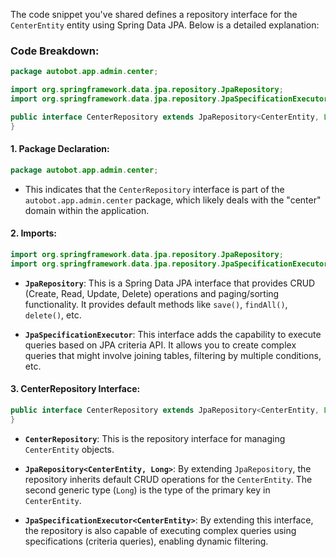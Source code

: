 The code snippet you've shared defines a repository interface for the `CenterEntity` entity using Spring Data JPA. Below is a detailed explanation:

### Code Breakdown:

```java
package autobot.app.admin.center;

import org.springframework.data.jpa.repository.JpaRepository;
import org.springframework.data.jpa.repository.JpaSpecificationExecutor;

public interface CenterRepository extends JpaRepository<CenterEntity, Long>, JpaSpecificationExecutor<CenterEntity> {
}
```

#### 1. **Package Declaration:**

```java
package autobot.app.admin.center;
```

- This indicates that the `CenterRepository` interface is part of the `autobot.app.admin.center` package, which likely deals with the "center" domain within the application.

#### 2. **Imports:**

```java
import org.springframework.data.jpa.repository.JpaRepository;
import org.springframework.data.jpa.repository.JpaSpecificationExecutor;
```

- **`JpaRepository`**: This is a Spring Data JPA interface that provides CRUD (Create, Read, Update, Delete) operations and paging/sorting functionality. It provides default methods like `save()`, `findAll()`, `delete()`, etc.
  
- **`JpaSpecificationExecutor`**: This interface adds the capability to execute queries based on JPA criteria API. It allows you to create complex queries that might involve joining tables, filtering by multiple conditions, etc.

#### 3. **CenterRepository Interface:**

```java
public interface CenterRepository extends JpaRepository<CenterEntity, Long>, JpaSpecificationExecutor<CenterEntity> {
}
```

- **`CenterRepository`**: This is the repository interface for managing `CenterEntity` objects.
  
- **`JpaRepository<CenterEntity, Long>`**: By extending `JpaRepository`, the repository inherits default CRUD operations for the `CenterEntity`. The second generic type (`Long`) is the type of the primary key in `CenterEntity`.
  
- **`JpaSpecificationExecutor<CenterEntity>`**: By extending this interface, the repository is also capable of executing complex queries using specifications (criteria queries), enabling dynamic filtering.
